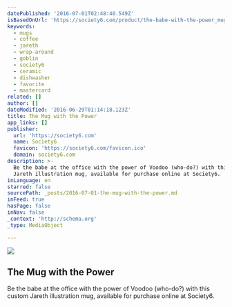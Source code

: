 ```yaml
---
datePublished: '2016-07-01T02:48:40.549Z'
isBasedOnUrl: 'https://society6.com/product/the-babe-with-the-power_mug#s6-4141957p30a27v199'
keywords:
  - mugs
  - coffee
  - jareth
  - wrap-around
  - goblin
  - society6
  - ceramic
  - dishwasher
  - favorite
  - mastercard
related: []
author: []
dateModified: '2016-06-29T01:14:18.123Z'
title: The Mug with the Power
app_links: []
publisher:
  url: 'https://society6.com'
  name: Society6
  favicon: 'https://society6.com/favicon.ico'
  domain: society6.com
description: >-
  Be the babe at the office with the power of Voodoo (who-do?) with this custom
  Jareth illustration mug, available for purchase online at Society6.
inLanguage: en
starred: false
sourcePath: _posts/2016-07-01-the-mug-with-the-power.md
inFeed: true
hasPage: false
inNav: false
_context: 'http://schema.org'
_type: MediaObject

---
```

<article style=""><img src="https://imgflo.herokuapp.com/graph/vahj1ThiexotieMo/11b8d6bc039cff395081b419880d9493/noop.jpg?input=https%3A%2F%2F01.img.society6.com%2Fsociety6%2Fimg%2FmtluPR76G2FAjmA5wTAITNhr3-g%2Fw_550%2Fcoffee-mugs%2Fsmall%2Fright%2Fgreybg%2F~artwork%2Fs6-0069%2Fa%2F28245693_13270211%2F~~%2Fthe-babe-with-the-power-mugs.jpg" /><h1>The Mug with the Power</h1><p>Be the babe at the office with the power of Voodoo (who-do?) with this custom Jareth illustration mug, available for purchase online at Society6.</p></article>